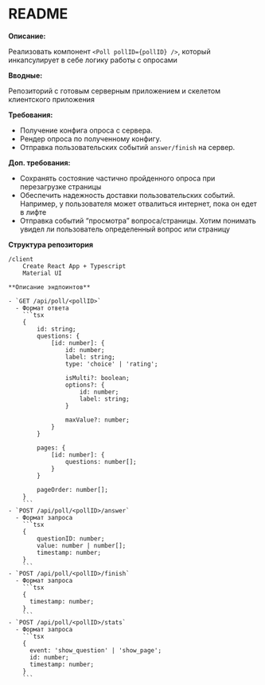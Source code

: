 # README

**Описание:**

Реализовать компонент `<Poll pollID={pollID} />`, который инкапсулирует в себе логику работы с опросами

**Вводные:**

Репозиторий с готовым серверным приложением и скелетом клиентского приложения

**Требования:**

-   Получение конфига опроса с сервера.
-   Рендер опроса по полученному конфигу.
-   Отправка пользовательских событий `answer/finish` на сервер.

**Доп. требования:**

-   Сохранять состояние частично пройденного опроса при перезагрузке страницы
-   Обеспечить надежность доставки пользовательских событий. Например, у пользователя может отвалиться интернет, пока он едет в лифте
-   Отправка событий “просмотра” вопроса/страницы. Хотим понимать увидел ли пользователь определенный вопрос или страницу

**Структура репозитория**

````
/client
	Create React App + Typescript
	Material UI

**Описание эндпоинтов**

- `GET /api/poll/<pollID>`
  - Формат ответа
    ```tsx
    {
    	id: string;
    	questions: {
    		[id: number]: {
    			id: number;
    			label: string;
    			type: 'choice' | 'rating';

    			isMulti?: boolean;
    			options?: {
    				id: number;
    				label: string;
    			}

    			maxValue?: number;
    		}
    	}

    	pages: {
    		[id: number]: {
    			questions: number[];
    		}
    	}

    	pageOrder: number[];
    }
    ```
- `POST /api/poll/<pollID>/answer`
  - Формат запроса
    ```tsx
    {
    	questionID: number;
    	value: number | number[];
    	timestamp: number;
    }
    ```
- `POST /api/poll/<pollID>/finish`
  - Формат запроса
    ```tsx
    {
      timestamp: number;
    }
    ```
- `POST /api/poll/<pollID>/stats`
  - Формат запроса
    ```tsx
    {
      event: 'show_question' | 'show_page';
      id: number;
      timestamp: number;
    }
    ```
````
